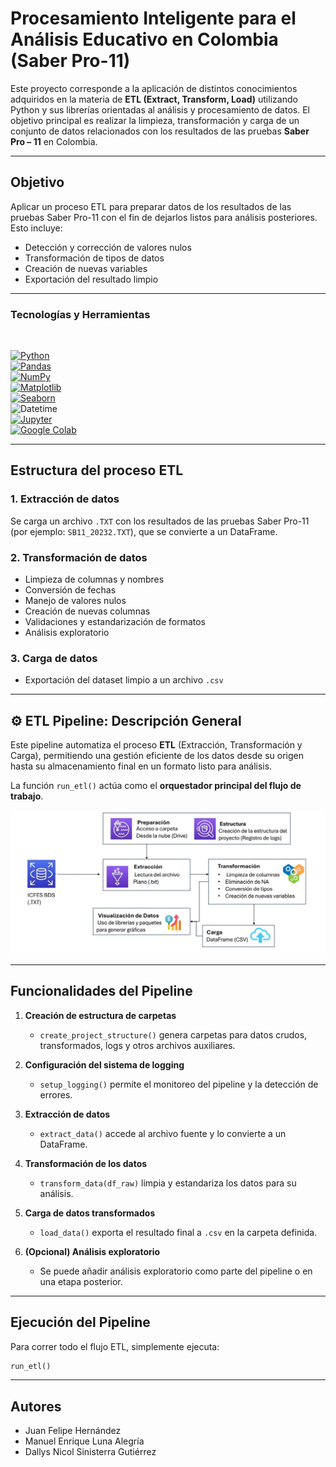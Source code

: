 # Procesamiento Inteligente para el Análisis Educativo en Colombia (Saber Pro-11)

Este proyecto corresponde a la aplicación de distintos conocimientos adquiridos en la materia de **ETL (Extract, Transform, Load)** utilizando Python y sus librerías orientadas al análisis y procesamiento de datos. El objetivo principal es realizar la limpieza, transformación y carga de un conjunto de datos relacionados con los resultados de las pruebas **Saber Pro – 11** en Colombia.

---

## Objetivo

Aplicar un proceso ETL para preparar datos de los resultados de las pruebas Saber Pro-11 con el fin de dejarlos listos para análisis posteriores. Esto incluye:

- Detección y corrección de valores nulos  
- Transformación de tipos de datos  
- Creación de nuevas variables  
- Exportación del resultado limpio

---

### Tecnologías y Herramientas

<br />

[![Python](https://img.shields.io/badge/Python-black?style=for-the-badge&logo=python)](https://www.python.org/)  
[![Pandas](https://img.shields.io/badge/Pandas-purple?style=for-the-badge&logo=pandas)](https://pandas.pydata.org/)  
[![NumPy](https://img.shields.io/badge/NumPy-013243?style=for-the-badge&logo=numpy)](https://numpy.org/)  
[![Matplotlib](https://img.shields.io/badge/Matplotlib-11557c?style=for-the-badge&logo=matplotlib)](https://matplotlib.org/)  
[![Seaborn](https://img.shields.io/badge/Seaborn-7cb9e8?style=for-the-badge&logo=seaborn)](https://seaborn.pydata.org/)  
![Datetime](https://img.shields.io/badge/Datetime-333333?style=for-the-badge)  
[![Jupyter](https://img.shields.io/badge/Jupyter-F37626?style=for-the-badge&logo=jupyter)](https://jupyter.org/)  
[![Google Colab](https://img.shields.io/badge/Google%20Colab-F9AB00?style=for-the-badge&logo=googlecolab)](https://colab.research.google.com/)

---

## Estructura del proceso ETL

### 1. **Extracción de datos**
Se carga un archivo `.TXT` con los resultados de las pruebas Saber Pro-11 (por ejemplo: `SB11_20232.TXT`), que se convierte a un DataFrame.

### 2. **Transformación de datos**
- Limpieza de columnas y nombres  
- Conversión de fechas  
- Manejo de valores nulos  
- Creación de nuevas columnas  
- Validaciones y estandarización de formatos  
- Análisis exploratorio

### 3. **Carga de datos**
- Exportación del dataset limpio a un archivo `.csv`

---

## ⚙️ ETL Pipeline: Descripción General

Este pipeline automatiza el proceso **ETL** (Extracción, Transformación y Carga), permitiendo una gestión eficiente de los datos desde su origen hasta su almacenamiento final en un formato listo para análisis.

La función `run_etl()` actúa como el **orquestador principal del flujo de trabajo**.

![Flujo del Proceso ETL](flujoETL.png)

---

## Funcionalidades del Pipeline

1. **Creación de estructura de carpetas**  
   - `create_project_structure()` genera carpetas para datos crudos, transformados, logs y otros archivos auxiliares.

2. **Configuración del sistema de logging**  
   - `setup_logging()` permite el monitoreo del pipeline y la detección de errores.

3. **Extracción de datos**  
   - `extract_data()` accede al archivo fuente y lo convierte a un DataFrame.

4. **Transformación de los datos**  
   - `transform_data(df_raw)` limpia y estandariza los datos para su análisis.

5. **Carga de datos transformados**  
   - `load_data()` exporta el resultado final a `.csv` en la carpeta definida.

6. **(Opcional) Análisis exploratorio**  
   - Se puede añadir análisis exploratorio como parte del pipeline o en una etapa posterior.

---

## Ejecución del Pipeline

Para correr todo el flujo ETL, simplemente ejecuta:

```python
run_etl()
```

---

## Autores

- Juan Felipe Hernández  
- Manuel Enrique Luna Alegría  
- Dallys Nicol Sinisterra Gutiérrez
